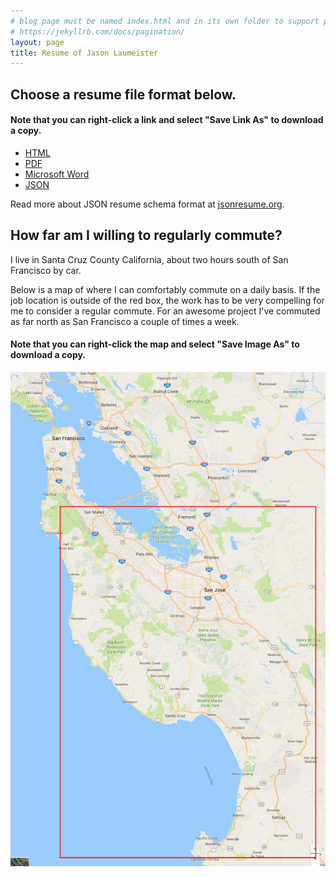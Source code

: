 ```yaml
---
# blog page must be named index.html and in its own folder to support pagination
# https://jekyllrb.com/docs/pagination/
layout: page
title: Resume of Jason Laumeister
---
```

## Choose a resume file format below.
#### Note that you can right-click a link and select "Save Link As" to download a copy.

* [HTML](resume-jason-laumeister.html)
* [PDF](resume-jason-laumeister.pdf)
* [Microsoft Word](resume-jason-laumeister.docx)
* [JSON](resume-jason-laumeister.json)

Read more about JSON resume schema format at [jsonresume.org](https://jsonresume.org/schema/).

## How far am I willing to regularly commute?

I live in Santa Cruz County California, about two hours south of San Francisco by car.

Below is a map of where I can comfortably commute on a daily basis. If the job location is outside of the red box, the work has to be very compelling for me to consider a regular commute. For an awesome project I've commuted as far north as San Francisco a couple of times a week. 

#### Note that you can right-click the map and select "Save Image As" to download a copy.

<img class="selfie" alt="commute map" src="commute-map-outlined.jpg" />
